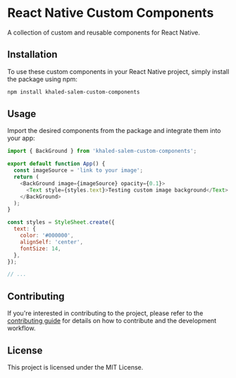 # React Native Custom Components

A collection of custom and reusable components for React Native.

## Installation

To use these custom components in your React Native project, simply install the package using npm:

```sh
npm install khaled-salem-custom-components
```

## Usage

Import the desired components from the package and integrate them into your app:

```js
import { BackGround } from 'khaled-salem-custom-components';

export default function App() {
  const imageSource = 'link to your image';
  return (
    <BackGround image={imageSource} opacity={0.1}>
      <Text style={styles.text}>Testing custom image background</Text>
    </BackGround>
  );
}

const styles = StyleSheet.create({
  text: {
    color: '#000000',
    alignSelf: 'center',
    fontSize: 14,
  },
});

// ...
```

## Contributing

If you're interested in contributing to the project, please refer to the [contributing guide](CONTRIBUTING.md) for details on how to contribute and the development workflow.

## License

This project is licensed under the MIT License.
